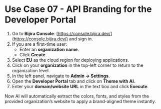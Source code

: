 # Use Case 07 - API Branding for the Developer Portal

1. Go to **Bijira Console**: [https://console.bijira.dev/](https://console.bijira.dev/) and sign in.
2. If you are a first-time user:
   - Enter an **organization name**.
   - Click **Create**.
3. Select **EU** as the cloud region for deploying applications.
4. Click on your **organization** in the top-left corner to return to the organization level.
5. In the left panel, navigate to **Admin → Settings**.
6. Open the **Developer Portal** tab and click on **Theme with AI**.
7. Enter your **domain/website URL** in the text box and click **Execute**.

Now AI will automatically extract the colors, fonts, and styles from the provided organization’s website to apply a brand-aligned theme instantly.
